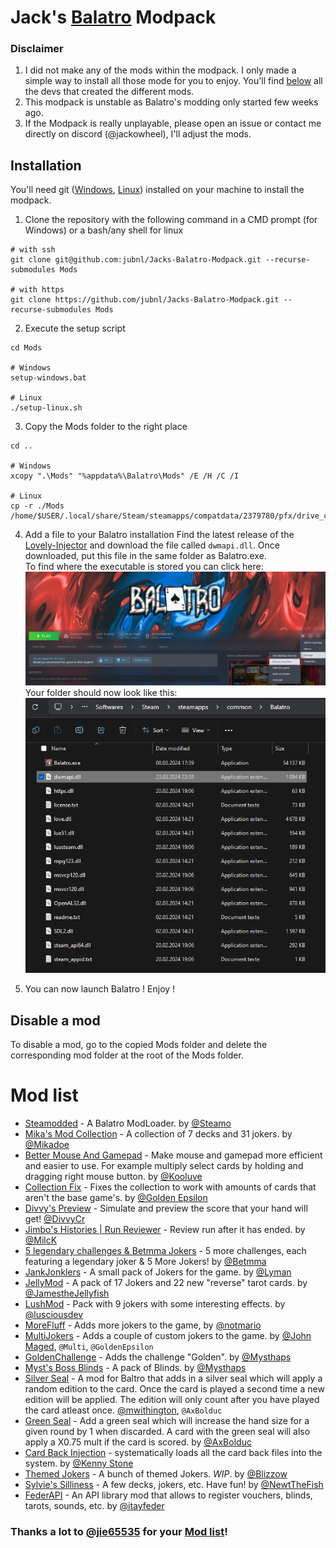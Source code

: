 # Jack's [Balatro](https://store.steampowered.com/app/2379780/Balatro/) Modpack

### Disclaimer

1. I did not make any of the mods within the modpack. I only made a simple way to install all those mode for you to enjoy. You'll find [below](#mod-list) all the devs that created the different mods.
2. This modpack is unstable as Balatro's modding only started few weeks ago.
3. If the Modpack is really unplayable, please open an issue or contact me directly on discord (@jackowheel), I'll adjust the mods.

## Installation

You'll need git ([Windows](https://git-scm.com/download/win), [Linux](https://git-scm.com/book/en/v2/Getting-Started-Installing-Git)) installed on your machine to install the modpack.

1. Clone the repository with the following command in a CMD prompt (for Windows) or a bash/any shell for linux
```shell
# with ssh
git clone git@github.com:jubnl/Jacks-Balatro-Modpack.git --recurse-submodules Mods

# with https
git clone https://github.com/jubnl/Jacks-Balatro-Modpack.git --recurse-submodules Mods
```

2. Execute the setup script
```shell
cd Mods

# Windows
setup-windows.bat

# Linux
./setup-linux.sh
```

3. Copy the Mods folder to the right place
```shell
cd ..

# Windows
xcopy ".\Mods" "%appdata%\Balatro\Mods" /E /H /C /I

# Linux
cp -r ./Mods /home/$USER/.local/share/Steam/steamapps/compatdata/2379780/pfx/drive_c/users/steamuser/AppData/Roaming/Balatro
```

4. Add a file to your Balatro installation
Find the latest release of the [Lovely-Injector](https://github.com/ethangreen-dev/lovely-injector/releases) and download
the file called `dwmapi.dll`. Once downloaded, put this file in the same folder as Balatro.exe.\
To find where the executable is stored you can click here:
![BrowseLocalFile.png](./screenshots/BrowseLocalFiles.png)
Your folder should now look like this:
![fs.png](./screenshots/fs.png)

5. You can now launch Balatro ! Enjoy !


## Disable a mod
To disable a mod, go to the copied Mods folder and delete the corresponding mod folder at the root of the Mods folder.


# Mod list
- [Steamodded](https://github.com/Steamopollys/Steamodded) - A Balatro ModLoader. by [@Steamo](https://github.com/Steamopollys)
- [Mika's Mod Collection](https://github.com/MikaSchoenmakers/MikasBalatro) - A collection of 7 decks and 31 jokers. by [@Mikadoe](https://github.com/MikaSchoenmakers)
- [Better Mouse And Gamepad](https://github.com/Kooluve/Better-Mouse-And-Gamepad) - Make mouse and gamepad more efficient and easier to use. For example multiply select cards by holding and dragging right mouse button. by [@Kooluve](https://github.com/Kooluve)
- [Collection Fix](https://github.com/GoldenEpsilon/Balatro_CollectionFix) - Fixes the collection to work with amounts of cards that aren't the base game's. by [@Golden Epsilon](https://github.com/GoldenEpsilon)
- [Divvy's Preview](https://github.com/DivvyCr/Balatro-Preview) - Simulate and preview the score that your hand will get! [@DivvyCr](https://github.com/DivvyCr)
- [Jimbo's Histories | Run Reviewer](https://github.com/Mi1cK/Jimbos-Histories) - Review run after it has ended. by [@MilcK](https://github.com/Mi1cK)
- [5 legendary challenges & Betmma Jokers](https://github.com/betmma/my_balatro_mods) - 5 more challenges, each featuring a legendary joker & 5 More Jokers! by [@Betmma](https://github.com/betmma)
- [JankJonklers](https://github.com/spikeof2010/JankJonklers) - A small pack of Jokers for the game. by [@Lyman](https://github.com/spikeof2010)
- [JellyMod](https://github.com/jamesthejellyfish/JellyMod) - A pack of 17 Jokers and 22 new "reverse" tarot cards. by [@JamestheJellyfish](https://github.com/jamesthejellyfish)
- [LushMod](https://github.com/lusciousdev/LushMod) - Pack with 9 jokers with some interesting effects. by [@lusciousdev](https://github.com/lusciousdev)
- [MoreFluff](https://notmario.github.io/MoreFluff/) - Adds more jokers to the game, by [@notmario](https://github.com/notmario)
- [MultiJokers](https://github.com/iJohnMaged/multi-jokers) - Adds a couple of custom jokers to the game. by [@John Maged](https://github.com/iJohnMaged), `@Multi`, `@GoldenEpsilon`
- [GoldenChallenge](https://github.com/Mysthaps/BalatroMods) - Adds the challenge "Golden". by [@Mysthaps](https://github.com/Mysthaps)
- [Myst's Boss Blinds](https://github.com/Mysthaps/BalatroMods) - A pack of Blinds. by [@Mysthaps](https://github.com/Mysthaps)
- [Silver Seal](https://github.com/mwithington/SilverSeal) - A mod for Baltro that adds in a silver seal which will apply a random edition to the card. Once the card is played a second time a new edition will be applied. The edition will only count after you have played the card atleast once. [@mwithington](https://github.com/mwithington), `@AxBolduc`
- [Green Seal](https://github.com/AxBolduc/GreenSeal) - Add a green seal which will increase the hand size for a given round by 1 when discarded. A card with the green seal will also apply a X0.75 mult if the card is scored. by [@AxBolduc](https://github.com/AxBolduc)
- [Card Back Injection](https://github.com/Ken-Shi/Balatro_CardBackInjection) - systematically loads all the card back files into the system. by [@Kenny Stone](https://github.com/Ken-Shi)
- [Themed Jokers](https://github.com/BlizzowX/Balatro---Themed-Jokers) - A bunch of themed Jokers. *WIP*. by [@Blizzow](https://github.com/BlizzowX)
- [Sylvie's Silliness](https://github.com/NewtTheFish/SylvieSilly) - A few decks, jokers, etc. Have fun! by [@NewtTheFish](https://github.com/NewtTheFish)
- [FederAPI](https://github.com/itayfeder/FederAPI-Balatro) - An API library mod that allows to register vouchers, blinds, tarots, sounds, etc. by [@itayfeder](https://github.com/itayfeder)

### Thanks a lot to [@jie65535](https://github.com/jie65535) for your [Mod list](https://github.com/jie65535/awesome-balatro)!
